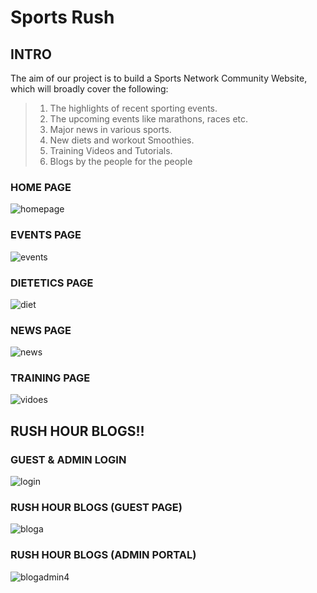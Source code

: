# Sports Rush

## INTRO
The aim of our project is to build a Sports Network Community Website, which will broadly cover the following:

> 1. The highlights of recent sporting events.
> 2. The upcoming events like marathons, races etc.
> 3. Major news in various sports.
> 4. New diets and workout Smoothies.
> 5. Training Videos and Tutorials.
> 6. Blogs by the people for the people

### HOME PAGE
![homepage](https://user-images.githubusercontent.com/66274690/120372621-0afd7d80-c335-11eb-94e4-8ebded8d1dc5.gif)

### EVENTS PAGE
![events](https://user-images.githubusercontent.com/66274690/120372807-45ffb100-c335-11eb-9384-604e82aac741.gif)

### DIETETICS PAGE
![diet](https://user-images.githubusercontent.com/66274690/120373027-819a7b00-c335-11eb-9b9a-43f60ede6ffb.gif)

### NEWS PAGE
![news](https://user-images.githubusercontent.com/66274690/120373082-8e1ed380-c335-11eb-8eb6-438a7c9dcba5.gif)

### TRAINING PAGE
![vidoes](https://user-images.githubusercontent.com/66274690/120373138-9e36b300-c335-11eb-9fce-6a23cf3eb948.gif)

##
## RUSH HOUR BLOGS!!

### GUEST & ADMIN LOGIN
![login](https://user-images.githubusercontent.com/66274690/120373567-21f09f80-c336-11eb-81b5-ac406ef1757f.gif)

### RUSH HOUR BLOGS (GUEST PAGE)
![bloga](https://user-images.githubusercontent.com/66274690/120373684-4187c800-c336-11eb-89bb-6726ea058d75.gif)

### RUSH HOUR BLOGS (ADMIN PORTAL)
![blogadmin4](https://user-images.githubusercontent.com/66274690/120373745-56fcf200-c336-11eb-9907-34093b380283.gif)







